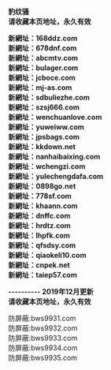 <p><b>豹纹骚<br>
请收藏本页地址，永久有效<br>

新網址：168ddz.com<br>
新網址：678dnf.com<br>
新網址：abcmtv.com<br>
新網址：bulager.com<br>
新網址：jcboce.com<br>
新網址：mj-as.com<br>
新網址：sdbuliezhe.com<br>
新網址：szsj666.com<br>
新網址：wenchuanlove.com<br>
新網址：yuweiww.com<br>
新網址：jpsbags.com<br>
新網址：kkdown.net<br>
新網址：nanhaibaixing.com<br>
新網址：wchengzi.com<br>
新網址：yulechengdafa.com<br>
新網址：0898go.net<br>
新網址：778sf.com<br>
新網址：khaann.com<br>
新網址：dnffc.com<br>
新網址：hrdtz.com<br>
新網址：lhpfk.com<br>
新網址：qfsdsy.com<br>
新網址：qiaokeli10.com<br>
新網址：cnpek.net<br>
新網址：taiep57.com<br>

---------- 2019年12月更新<br>
请收藏本页地址，永久有效</b></p>

防屏蔽:bws9931.com<br>
防屏蔽:bws9932.com<br>
防屏蔽:bws9933.com<br>
防屏蔽:bws9934.com<br>
防屏蔽:bws9935.com<br>

